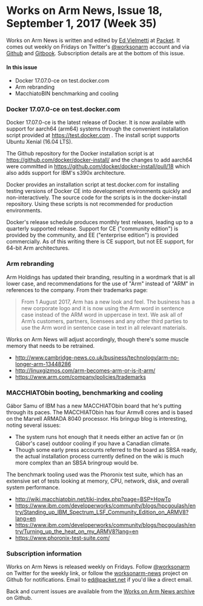 # Works on Arm News, Issue 18, September 1, 2017 (Week 35)

Works on Arm News is written and edited by [Ed Vielmetti] at [Packet]. It comes out weekly on Fridays on Twitter's [@worksonarm] account and via [Github] and [Gitbook]. Subscription details are at the bottom of this issue.

[Ed Vielmetti]:https://www.packet.net/about/ed-vielmetti/
[Packet]:https://www.packet.net
[@worksonarm]:https://twitter.com/worksonarm
[Github]:http://github.com/vielmetti/worksonarm-news
[Gitbook]:https://vielmetti.gitbooks.io/works-on-arm-news/content/

#### In this issue

* Docker 17.07.0-ce on test.docker.com
* Arm rebranding
* MacchiatoBIN benchmarking and cooling

### Docker 17.07.0-ce on test.docker.com

Docker 17.07.0-ce is the latest release of Docker. It is
now available with support for aarch64 (arm64) systems through the
convenient installation script provided at https://test.docker.com .
The install script supports Ubuntu Xenial (16.04 LTS).

The Github repository for the Docker installation script is
at https://github.com/docker/docker-install/ and the changes
to add aarch64 were committed in 
https://github.com/docker/docker-install/pull/18 which 
also adds support for IBM's s390x architecture.

Docker provides an installation script at test.docker.com
for installing testing versions of Docker CE into
development environments quickly and non-interactively. The source
code for the scripts is in the docker-install repository. Using
these scripts is not recommended for production environments.

Docker's release schedule produces monthly test releases, leading
up to a quarterly supported release. Support for CE ("community edition")
is provided by the community, and EE ("enterprise edition") is
provided commercially. As of this writing there is CE support,
but not EE support, for 64-bit Arm architectures.

### Arm rebranding

Arm Holdings has updated their branding, resulting in a wordmark
that is all lower case, and recommendations for the use of "Arm" instead
of "ARM" in references to the company. From their trademarks page:

> From 1 August 2017, Arm has a new look and feel. The business has
a new corporate logo and it is now using the Arm word in sentence
case instead of the ARM word in uppercase in text. We ask all of
Arm’s customers, partners, licensees and any other third parties
to use the Arm word in sentence case in text in all relevant
materials.

Works on Arm News will adjust accordingly, though there's some
muscle memory that needs to be retrained.

* http://www.cambridge-news.co.uk/business/technology/arm-no-longer-arm-13448286
* http://linuxgizmos.com/arm-becomes-arm-or-is-it-arm/
* https://www.arm.com/company/policies/trademarks

### MACCHIATObin booting, benchmarking and cooling

Gábor Samu of IBM has a new MACCHIATObin board that he's putting
through its paces. The MACCHIATObin has four Armv8 cores and is
based on the Marvell ARMADA 8040 processor. His bringup blog is
interesting, noting several issues:

* The system runs hot enough that it needs either an active
fan or (in Gábor's case) outdoor cooling if you have a Canadian climate.
* Though some early press accounts referred to the board as
SBSA ready, the actual installation process currently defined
on the wiki is much more complex than an SBSA bringroup would be.

The benchmark tooling used was the Phoronix test suite, which
has an extensive set of tests looking at memory, CPU, network,
disk, and overall system performance.

* http://wiki.macchiatobin.net/tiki-index.php?page=BSP+HowTo
* https://www.ibm.com/developerworks/community/blogs/hpcgoulash/entry/Standing_up_IBM_Spectrum_LSF_Community_Edition_on_ARMV8?lang=en
* https://www.ibm.com/developerworks/community/blogs/hpcgoulash/entry/Turning_up_the_heat_on_my_ARMV8?lang=en
* https://www.phoronix-test-suite.com/

### Subscription information

Works on Arm News is released weekly on Fridays.
Follow [@worksonarm] on Twitter for the weekly link,
or follow the [worksonarm-news] project on Github
for notifications.
Email to ed@packet.net if you'd like a direct email.

Back and current issues are available from the 
[Works on Arm News archive] on Github.

[Works on Arm News archive]:http://github.com/vielmetti/worksonarm-news
[worksonarm-news]:http://github.com/vielmetti/worksonarm-news
[worksonarm]:https://twitter.com/worksonarm

